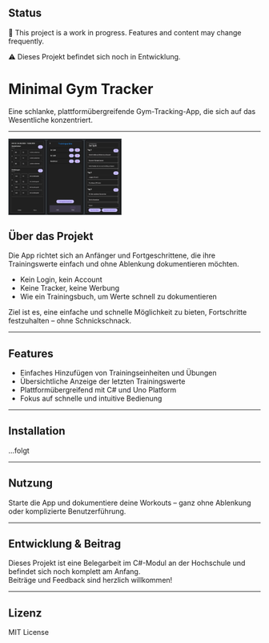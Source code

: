 ## Status

🚧 This project is a work in progress. Features and content may change frequently.

⚠️ Dieses Projekt befindet sich noch in Entwicklung.

# Minimal Gym Tracker

Eine schlanke, plattformübergreifende Gym-Tracking-App, die sich auf das Wesentliche konzentriert.

---

<div style="display: flex; gap: 10px;">
  <img src="Tiny_GymBook/Assets/Screenshots/Screenshots 0.3.jpg" width="226" />
</div>

## Über das Projekt

Die App richtet sich an Anfänger und Fortgeschrittene, die ihre Trainingswerte einfach und ohne Ablenkung dokumentieren möchten.

- Kein Login, kein Account
- Keine Tracker, keine Werbung
- Wie ein Trainingsbuch, um Werte schnell zu dokumentieren

Ziel ist es, eine einfache und schnelle Möglichkeit zu bieten, Fortschritte festzuhalten – ohne Schnickschnack.

---

## Features

- Einfaches Hinzufügen von Trainingseinheiten und Übungen
- Übersichtliche Anzeige der letzten Trainingswerte
- Plattformübergreifend mit C# und Uno Platform
- Fokus auf schnelle und intuitive Bedienung

---

## Installation

...folgt

---

## Nutzung

Starte die App und dokumentiere deine Workouts – ganz ohne Ablenkung oder komplizierte Benutzerführung.

---

## Entwicklung & Beitrag

Dieses Projekt ist eine Belegarbeit im C#-Modul an der Hochschule und befindet sich noch komplett am Anfang.  
Beiträge und Feedback sind herzlich willkommen!

---

## Lizenz

MIT License

